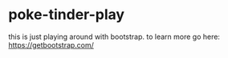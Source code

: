# poke-tinder-play
this is just playing around with bootstrap. to learn more go here: https://getbootstrap.com/
